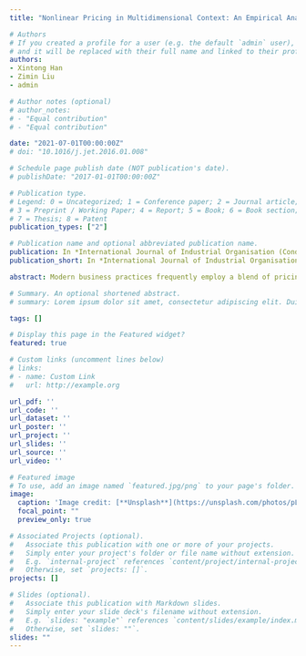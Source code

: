 ```yaml
---
title: "Nonlinear Pricing in Multidimensional Context: An Empirical Analysis of Energy Consumption"

# Authors
# If you created a profile for a user (e.g. the default `admin` user), write the username (folder name) here
# and it will be replaced with their full name and linked to their profile.
authors:
- Xintong Han
- Zimin Liu
- admin

# Author notes (optional)
# author_notes:
# - "Equal contribution"
# - "Equal contribution"

date: "2021-07-01T00:00:00Z"
# doi: "10.1016/j.jet.2016.01.008"

# Schedule page publish date (NOT publication's date).
# publishDate: "2017-01-01T00:00:00Z"

# Publication type.
# Legend: 0 = Uncategorized; 1 = Conference paper; 2 = Journal article;
# 3 = Preprint / Working Paper; 4 = Report; 5 = Book; 6 = Book section;
# 7 = Thesis; 8 = Patent
publication_types: ["2"]

# Publication name and optional abbreviated publication name.
publication: In *International Journal of Industrial Organisation (Conditional Accepted)*
publication_short: In *International Journal of Industrial Organisation (Conditional Accepted)*

abstract: Modern business practices frequently employ a blend of pricing strategies to segment markets effectively. As a result, consumers may encounter pricing schedules that are nonlinear and multidimensional. This paper presents a structural approach for estimating multidimensional nonlinear pricing models involving multiple decision variables in an energy market. Using a unique, rich panel dataset of Chinese household electricity consumption, we structurally estimate consumer preferences under the influence of an Increasing Block Price (IBP) and a Time-of-Use (ToU) system. Our structural approach allows us to distinguish and evaluate household-level price elasticities of demand, presenting a novel explanation for consumer's feedback on marginal price changes. Through model-based simulations, we demonstrate that a 1% increase in price corresponds to a 0.7% reduction in total electricity demand. However, our analysis indicates that practical opportunities for optimization within multi-dimensional pricing systems are limited. Our findings offer distinct insights into the complex interplay between intricate pricing structures and energy consumption behavior, thereby providing valuable guidance for policymakers and regulators.

# Summary. An optional shortened abstract.
# summary: Lorem ipsum dolor sit amet, consectetur adipiscing elit. Duis posuere tellus ac convallis placerat. Proin tincidunt magna sed ex sollicitudin condimentum.

tags: []

# Display this page in the Featured widget?
featured: true

# Custom links (uncomment lines below)
# links:
# - name: Custom Link
#   url: http://example.org

url_pdf: ''
url_code: ''
url_dataset: ''
url_poster: ''
url_project: ''
url_slides: ''
url_source: ''
url_video: ''

# Featured image
# To use, add an image named `featured.jpg/png` to your page's folder.
image:
  caption: 'Image credit: [**Unsplash**](https://unsplash.com/photos/pLCdAaMFLTE)'
  focal_point: ""
  preview_only: true

# Associated Projects (optional).
#   Associate this publication with one or more of your projects.
#   Simply enter your project's folder or file name without extension.
#   E.g. `internal-project` references `content/project/internal-project/index.md`.
#   Otherwise, set `projects: []`.
projects: []

# Slides (optional).
#   Associate this publication with Markdown slides.
#   Simply enter your slide deck's filename without extension.
#   E.g. `slides: "example"` references `content/slides/example/index.md`.
#   Otherwise, set `slides: ""`.
slides: ""
---
```



